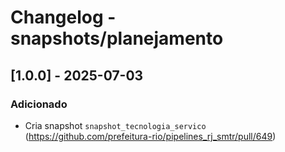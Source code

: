 # Changelog - snapshots/planejamento

## [1.0.0] - 2025-07-03

### Adicionado

- Cria snapshot `snapshot_tecnologia_servico` (https://github.com/prefeitura-rio/pipelines_rj_smtr/pull/649)